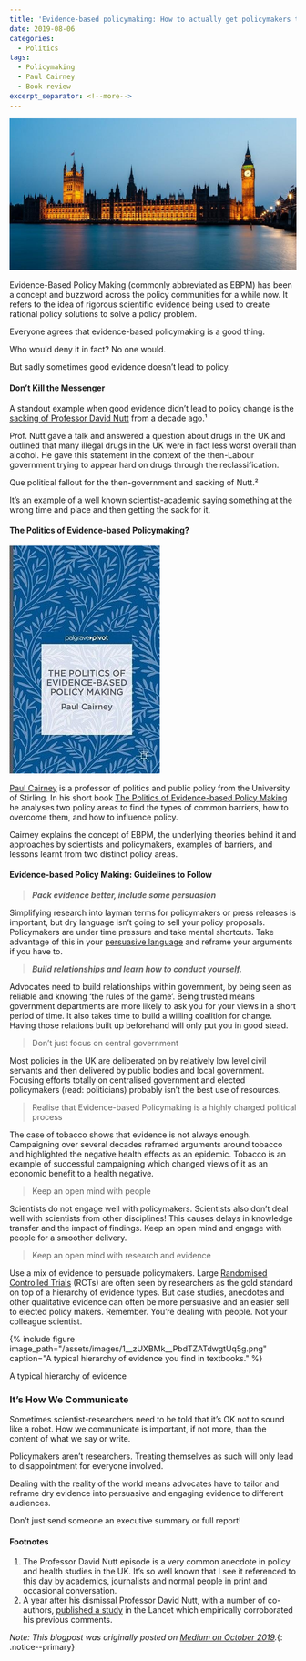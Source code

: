 ```yaml
---
title: 'Evidence-based policymaking: How to actually get policymakers to listen'
date: 2019-08-06
categories:
  - Politics
tags:
  - Policymaking
  - Paul Cairney
  - Book review
excerpt_separator: <!--more-->
---
```

![](/assets/images/1__Wp3aQTdHc0EtkgUQde2n9A.jpeg)

Evidence-Based Policy Making (commonly abbreviated as EBPM) has been a concept and buzzword across the policy communities for a while now. It refers to the idea of rigorous scientific evidence being used to create rational policy solutions to solve a policy problem.

Everyone agrees that evidence-based policymaking is a good thing.

Who would deny it in fact? No one would.

But sadly sometimes good evidence doesn’t lead to policy.

#### Don’t Kill the Messenger

A standout example when good evidence didn’t lead to policy change is the [sacking of Professor David Nutt](https://www.theguardian.com/politics/2009/oct/30/drugs-adviser-david-nutt-sacked) from a decade ago.¹

Prof. Nutt gave a talk and answered a question about drugs in the UK and outlined that many illegal drugs in the UK were in fact less worst overall than alcohol. He gave this statement in the context of the then-Labour government trying to appear hard on drugs through the reclassification.

Que political fallout for the then-government and sacking of Nutt.²

It’s an example of a well known scientist-academic saying something at the wrong time and place and then getting the sack for it.

#### The Politics of Evidence-based Policymaking?

![](/assets/images/1__ZMfpoWTurDXKp4NzyVyUtA.jpeg)

[Paul Cairney](https://paulcairney.wordpress.com/) is a professor of politics and public policy from the University of Stirling. In his short book [The Politics of Evidence-based Policy Making](https://www.amazon.co.uk/Politics-Evidence-Based-Policy-Making/dp/1137517808/ref=sr_1_1?keywords=the+politics+of+evidence-based+policy+making&qid=1565119703&s=gateway&sr=8-1) he analyses two policy areas to find the types of common barriers, how to overcome them, and how to influence policy.

Cairney explains the concept of EBPM, the underlying theories behind it and approaches by scientists and policymakers, examples of barriers, and lessons learnt from two distinct policy areas.

#### Evidence-based Policy Making: Guidelines to Follow

> **_Pack evidence better, include some persuasion_**

Simplifying research into layman terms for policymakers or press releases is important, but dry language isn’t going to sell your policy proposals. Policymakers are under time pressure and take mental shortcuts. Take advantage of this in your [persuasive language](https://www.nature.com/articles/s41599-017-0046-8) and reframe your arguments if you have to.

> **_Build relationships and learn how to conduct yourself._**

Advocates need to build relationships within government, by being seen as reliable and knowing ‘the rules of the game’. Being trusted means government departments are more likely to ask you for your views in a short period of time. It also takes time to build a willing coalition for change. Having those relations built up beforehand will only put you in good stead.

> Don’t just focus on central government

Most policies in the UK are deliberated on by relatively low level civil servants and then delivered by public bodies and local government. Focusing efforts totally on centralised government and elected policymakers (read: politicians) probably isn’t the best use of resources.

> Realise that Evidence-based Policymaking is a highly charged political process

The case of tobacco shows that evidence is not always enough. Campaigning over several decades reframed arguments around tobacco and highlighted the negative health effects as an epidemic. Tobacco is an example of successful campaigning which changed views of it as an economic benefit to a health negative.

> Keep an open mind with people

Scientists do not engage well with policymakers. Scientists also don’t deal well with scientists from other disciplines! This causes delays in knowledge transfer and the impact of findings. Keep an open mind and engage with people for a smoother delivery.

> Keep an open mind with research and evidence

Use a mix of evidence to persuade policymakers. Large [Randomised Controlled Trials](https://en.wikipedia.org/wiki/Randomized_controlled_trial) (RCTs) are often seen by researchers as the gold standard on top of a hierarchy of evidence types. But case studies, anecdotes and other qualitative evidence can often be more persuasive and an easier sell to elected policy makers. Remember. You’re dealing with people. Not your colleague scientist.

{% include figure image_path="/assets/images/1__zUXBMk__PbdTZATdwgtUq5g.png" caption="A typical hierarchy of evidence you find in textbooks." %}

A typical hierarchy of evidence

### It’s How We Communicate

Sometimes scientist-researchers need to be told that it’s OK not to sound like a robot. How we communicate is important, if not more, than the content of what we say or write.

Policymakers aren’t researchers. Treating themselves as such will only lead to disappointment for everyone involved.

Dealing with the reality of the world means advocates have to tailor and reframe dry evidence into persuasive and engaging evidence to different audiences.

Don’t just send someone an executive summary or full report!

#### Footnotes

1.  The Professor David Nutt episode is a very common anecdote in policy and health studies in the UK. It’s so well known that I see it referenced to this day by academics, journalists and normal people in print and occasional conversation.
2.  A year after his dismissal Professor David Nutt, with a number of co-authors, [published a study](https://www.sciencedirect.com/science/article/pii/S0140673610614626) in the Lancet which empirically corroborated his previous comments.

*Note: This blogpost was originally posted on [Medium on October 2019](www.mediun.com/@naiyanjones/evidence-based-policy-making-how-to-actually-get-policymakers-to-listen-aca16e321946).*{: .notice--primary}
